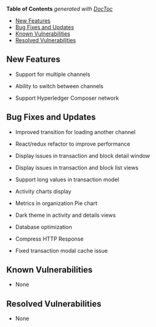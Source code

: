 <!-- START doctoc generated TOC please keep comment here to allow auto update -->
<!-- DON'T EDIT THIS SECTION, INSTEAD RE-RUN doctoc TO UPDATE -->
**Table of Contents**  *generated with [DocToc](https://github.com/thlorenz/doctoc)*

- [New Features](#new-features)
- [Bug Fixes and Updates](#bug-fixes-and-updates)
- [Known Vulnerabilities](#known-vulnerabilities)
- [Resolved Vulnerabilities](#resolved-vulnerabilities)

<!-- END doctoc generated TOC please keep comment here to allow auto update -->


<!-- (SPDX-License-Identifier: CC-BY-4.0) -->  <!-- Ensure there is a newline before, and after, this line -->

## New Features

 * Support for multiple channels

 * Ability to switch between channels

 * Support Hyperledger Composer network


## Bug Fixes and Updates

 * Improved transition for loading another channel

 * React/redux refactor to improve performance

 * Display issues in transaction and block detail window

 * Display issues in transaction and block list views

 * Support long values in transaction model

 * Activity charts display

 * Metrics in organization Pie chart

 * Dark theme in activity and details views

 * Database optimization

 * Compress HTTP Response

 * Fixed transaction modal cache issue


## Known Vulnerabilities

 * None


## Resolved Vulnerabilities

 * None
